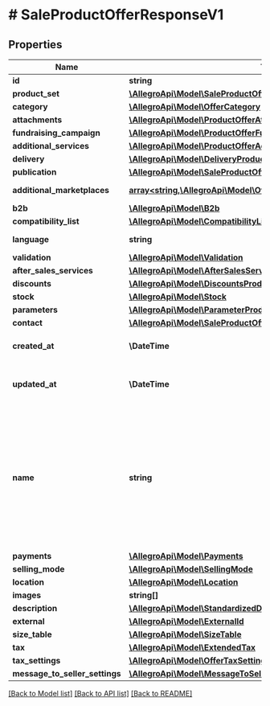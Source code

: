 # # SaleProductOfferResponseV1

## Properties

Name | Type | Description | Notes
------------ | ------------- | ------------- | -------------
**id** | **string** |  | [optional]
**product_set** | [**\AllegroApi\Model\SaleProductOfferResponseV1AllOfProductSetInner[]**](SaleProductOfferResponseV1AllOfProductSetInner.md) |  | [optional]
**category** | [**\AllegroApi\Model\OfferCategory**](OfferCategory.md) |  | [optional]
**attachments** | [**\AllegroApi\Model\ProductOfferAttachmentInner[]**](ProductOfferAttachmentInner.md) | An array of offer attachments. | [optional]
**fundraising_campaign** | [**\AllegroApi\Model\ProductOfferFundraisingCampaignResponse**](ProductOfferFundraisingCampaignResponse.md) |  | [optional]
**additional_services** | [**\AllegroApi\Model\ProductOfferAdditionalServicesResponse**](ProductOfferAdditionalServicesResponse.md) |  | [optional]
**delivery** | [**\AllegroApi\Model\DeliveryProductOfferResponse**](DeliveryProductOfferResponse.md) |  | [optional]
**publication** | [**\AllegroApi\Model\SaleProductOfferPublicationResponse**](SaleProductOfferPublicationResponse.md) |  | [optional]
**additional_marketplaces** | [**array<string,\AllegroApi\Model\OfferAdditionalMarketplace>**](OfferAdditionalMarketplace.md) | Settings for each additional marketplace. | [optional]
**b2b** | [**\AllegroApi\Model\B2b**](B2b.md) |  | [optional]
**compatibility_list** | [**\AllegroApi\Model\CompatibilityListProductOfferResponse**](CompatibilityListProductOfferResponse.md) |  | [optional]
**language** | **string** | Declared base language of the offer. | [optional]
**validation** | [**\AllegroApi\Model\Validation**](Validation.md) |  | [optional]
**after_sales_services** | [**\AllegroApi\Model\AfterSalesServices**](AfterSalesServices.md) |  | [optional]
**discounts** | [**\AllegroApi\Model\DiscountsProductOfferResponse**](DiscountsProductOfferResponse.md) |  | [optional]
**stock** | [**\AllegroApi\Model\Stock**](Stock.md) |  | [optional]
**parameters** | [**\AllegroApi\Model\ParameterProductOfferResponse[]**](ParameterProductOfferResponse.md) | List of offer parameters. | [optional]
**contact** | [**\AllegroApi\Model\SaleProductOfferResponseV1AllOfContact**](SaleProductOfferResponseV1AllOfContact.md) |  | [optional]
**created_at** | **\DateTime** | Creation date: Format (ISO 8601) - yyyy-MM-dd&#39;T&#39;HH:mm:ss.SSSZ. Cannot be modified. | [optional]
**updated_at** | **\DateTime** | Last update date: Format (ISO 8601) - yyyy-MM-dd&#39;T&#39;HH:mm:ss.SSSZ. Cannot be modified. | [optional]
**name** | **string** | Name (title) of an offer. Length cannot be more than 50 characters. Read more: &lt;a href&#x3D;\&quot;../../tutorials/jak-jednym-requestem-wystawic-oferte-powiazana-z-produktem-D7Kj9gw4xFA#tytul-oferty\&quot; target&#x3D;\&quot;_blank\&quot;&gt;PL&lt;/a&gt;  / &lt;a href&#x3D;\&quot;../../tutorials/list-offer-assigned-product-one-request-D7Kj9M71Bu6#offer-title\&quot; target&#x3D;\&quot;_blank\&quot;&gt;EN&lt;/a&gt; . | [optional]
**payments** | [**\AllegroApi\Model\Payments**](Payments.md) |  | [optional]
**selling_mode** | [**\AllegroApi\Model\SellingMode**](SellingMode.md) |  | [optional]
**location** | [**\AllegroApi\Model\Location**](Location.md) |  | [optional]
**images** | **string[]** |  | [optional]
**description** | [**\AllegroApi\Model\StandardizedDescription**](StandardizedDescription.md) |  | [optional]
**external** | [**\AllegroApi\Model\ExternalId**](ExternalId.md) |  | [optional]
**size_table** | [**\AllegroApi\Model\SizeTable**](SizeTable.md) |  | [optional]
**tax** | [**\AllegroApi\Model\ExtendedTax**](ExtendedTax.md) |  | [optional]
**tax_settings** | [**\AllegroApi\Model\OfferTaxSettings**](OfferTaxSettings.md) |  | [optional]
**message_to_seller_settings** | [**\AllegroApi\Model\MessageToSellerSettings**](MessageToSellerSettings.md) |  | [optional]

[[Back to Model list]](../../README.md#models) [[Back to API list]](../../README.md#endpoints) [[Back to README]](../../README.md)
